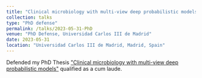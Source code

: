 ```yaml
---
title: "Clinical microbiology with multi-view deep probabilistic models"
collection: talks
type: "PhD defense"
permalink: /talks/2023-05-31-PhD
venue: "PhD Defense, Universidad Carlos III de Madrid"
date: 2023-05-31
location: "Universidad Carlos III de Madrid, Madrid, Spain"
---
```


Defended my PhD Thesis ["Clinical microbiology with multi-view deep probabilistic models"](http://aguerrerolopez.me/files/Tesis_GuerreroLopez_AlejandroJorge_FormatoWeb.pdf) qualified as a cum laude.
